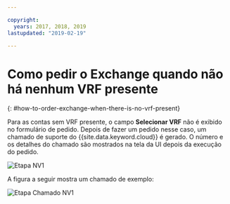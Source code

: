 ```yaml
---

copyright:
  years: 2017, 2018, 2019
lastupdated: "2019-02-19"

---
```


# Como pedir o Exchange quando não há nenhum VRF presente
{: #how-to-order-exchange-when-there-is-no-vrf-present}

Para as contas sem VRF presente, o campo **Selecionar VRF** não é exibido no formulário de pedido. Depois de fazer um pedido nesse caso, um chamado de suporte do {{site.data.keyword.cloud}} é gerado. O número e os detalhes do chamado são mostrados na tela da UI
depois da execução do pedido.

![Etapa NV1](/images/No-VRF-Step1.png)

A figura a seguir mostra um chamado de exemplo:

![Etapa Chamado NV1](/images/No-VRF-Step1-ticket.png)
